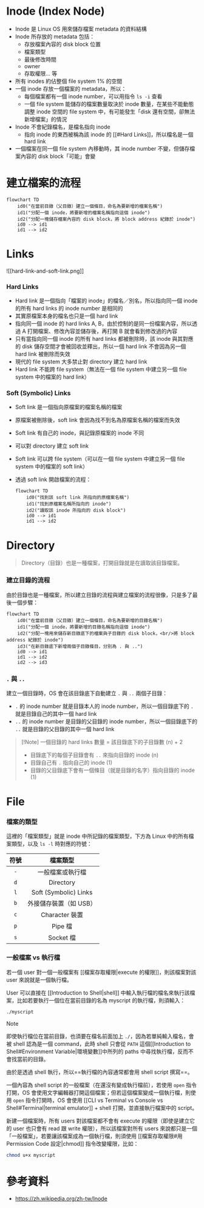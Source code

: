 # Inode (Index Node)

- Inode 是 Linux OS 用來儲存檔案 metadata 的資料結構
- Inode 所存放的 metadata 包括：
    - 存放檔案內容的 disk block 位置
    - 檔案類型
    - 最後修改時間
    - owner
    - 存取權限… 等
- 所有 inodes 約佔整個 file system 1% 的空間
- 一個 inode 存放一個檔案的 metadata，所以：
    - 每個檔案都有一個 inode number，可以用指令 `ls -i` 查看
    - 一個 file system 能儲存的檔案數量取決於 inode 數量，在某些不能動態調整 inode 空間的 file system 中，有可能發生「disk 還有空間，卻無法新增檔案」的情況
- Inode 不會紀錄檔名，是檔名指向 inode
    - 指向 inode 的東西被稱為該 inode 的 [[#Hard Links]]，所以檔名是一個 hard link
- 一個檔案在同一個 file system 內移動時，其 inode number 不變，但儲存檔案內容的 disk block「可能」會變

# 建立檔案的流程

```mermaid
flowchart TD
    id0("在當前目錄（父目錄）建立一個條目，命名為要新增的檔案名稱")
    id1("分配一個 inode，將要新增的檔案名稱指向這個 inode")
    id2("分配一塊儲存檔案內容的 disk block，將 block address 紀錄於 inode")
    id0 --> id1
    id1 --> id2
```

# Links

![[hard-link-and-soft-link.png]]

### Hard Links

- Hard link 是一個指向「檔案的 inode」的檔名／別名，所以指向同一個 inode 的所有 hard links 的 inode number 是相同的
- 其實原檔案本身的檔名也只是一個 hard link
- 指向同一個 inode 的 hard links A, B，由於控制的是同一份檔案內容，所以透過 A 打開檔案、修改內容並儲存後，再打開 B 就會看到修改過的內容
- 只有當指向同一個 inode 的所有 hard links 都被刪除時，該 inode 與其對應的 disk 儲存空間才會被回收並釋出，所以一個 hard link 不會因為另一個 hard link 被刪除而失效
- 現代的 file system 大多禁止對 directory 建立 hard link
- Hard link 不能跨 file system（無法在一個 file system 中建立另一個 file system 中的檔案的 hard link）

### Soft (Symbolic) Links

- Soft link 是一個指向原檔案的檔案名稱的檔案
- 原檔案被刪除後，soft link 會因為找不到名為原檔案名稱的檔案而失效
- Soft link 有自己的 inode，與記錄原檔案的 inode 不同
- 可以對 directory 建立 soft link
- Soft link 可以跨 file system（可以在一個 file system 中建立另一個 file system 中的檔案的 soft link）
- 透過 soft link 開啟檔案的流程：

    ```mermaid
    flowchart TD
        id0("找到該 soft link 所指向的原檔案名稱")
        id1("找到原檔案名稱所指向的 inode")
        id2("讀取該 inode 所指向的 disk block")
        id0 --> id1
        id1 --> id2
    ```

# Directory

>Directory（目錄）也是一種檔案，打開目錄就是在讀取該目錄檔案。

### 建立目錄的流程

由於目錄也是一種檔案，所以建立目錄的流程與建立檔案的流程很像，只是多了最後一個步驟：

```mermaid
flowchart TD
    id0("在當前目錄（父目錄）建立一個條目，命名為要新增的目錄名稱")
    id1("分配一個 inode，將要新增的目錄名稱指向這個 inode")
    id2("分配一塊用來儲存新目錄底下的檔案與子目錄的 disk block，<br/>將 block address 紀錄於 inode")
    id3("在新目錄底下新增兩個子目錄條目，分別為 . 與 ..")
    id0 --> id1
    id1 --> id2
    id2 --> id3
```

### `.` 與 `..`

建立一個目錄時，OS 會在該目錄底下自動建立 `.` 與 `..` 兩個子目錄：

- `.` 的 inode number 就是目錄本人的 inode number，所以一個目錄底下的 `.` 就是目錄自己的其中一個 hard link
- `..` 的 inode number 是目錄的父目錄的 inode number，所以一個目錄底下的 `..` 就是目錄的父目錄的其中一個 hard link

>[!Note] 一個目錄的 hard links 數量 = 該目錄底下的子目錄數 (n) + 2
>- 目錄底下的每個子目錄會有 `..` 來指向目錄的 inode (n)
>- 目錄自己有 `.` 指向自己的 inode (1)
>- 目錄的父目錄底下會有一個條目（就是目錄的名字）指向目錄的 inode (1)

# File

### 檔案的類型

這裡的「檔案類型」就是 inode 中所記錄的檔案類型，下方為 Linux 中的所有檔案類型，以及 `ls -l` 時對應的符號：

|符號|檔案類型|
|:-:|:-:|
|`-`|一般檔案或執行檔|
|`d`|Directory|
|`l`|Soft (Symbolic) Links|
|`b`|外接儲存裝置（如 USB）|
|`c`|Character 裝置|
|`p`|Pipe 檔|
|`s`|Socket 檔|

### 一般檔案 vs 執行檔

若一個 user 對一個一般檔案有 [[檔案存取權限|execute 的權限]]，則該檔案對該 user 來說就是一個執行檔。

User 可以直接在 [[Introduction to Shell|shell]] 中輸入執行檔的檔名來執行該檔案，比如若要執行一個位在當前目錄的名為 myscript 的執行檔，則須輸入：

```bash
./myscript
```

>[!Note]
>即使執行檔位在當前目錄，也須要在檔名前面加上 `./`，因為若單純輸入檔名，會被 shell 認為是一個 command，此時 shell 只會從 `PATH` 這個[[Introduction to Shell#Environment Variable|環境變數]]中所列的 paths 中尋找執行檔，反而不會找當前的目錄。

由於是透過 shell 執行，所以==執行檔的內容通常都會用 shell script 撰寫==。

一個內容為 shell script 的一般檔案（在還沒有變成執行檔前），若使用 `open` 指令打開，OS 會使用文字編輯器打開這個檔案；但若這個檔案變成一個執行檔，則使用 `open` 指令打開時，OS 會使用 [[CLI vs Terminal vs Console vs Shell#Terminal|terminal emulator]] + shell 打開，並直接執行檔案中的 script。

新建一個檔案時，所有 users 對該檔案都不會有 execute 的權限（即使是建立它的 user 也只會有 read 跟 write 權限），所以該檔案對所有 users 來說都只是一個「一般檔案」，若要讓該檔案成為一個執行檔，則須使用 [[檔案存取權限#用 Permission Code 設定|chmod]] 指令改變權限，比如：

```bash
chmod u+x myscript
```
# 參考資料

- <https://zh.wikipedia.org/zh-tw/Inode>
